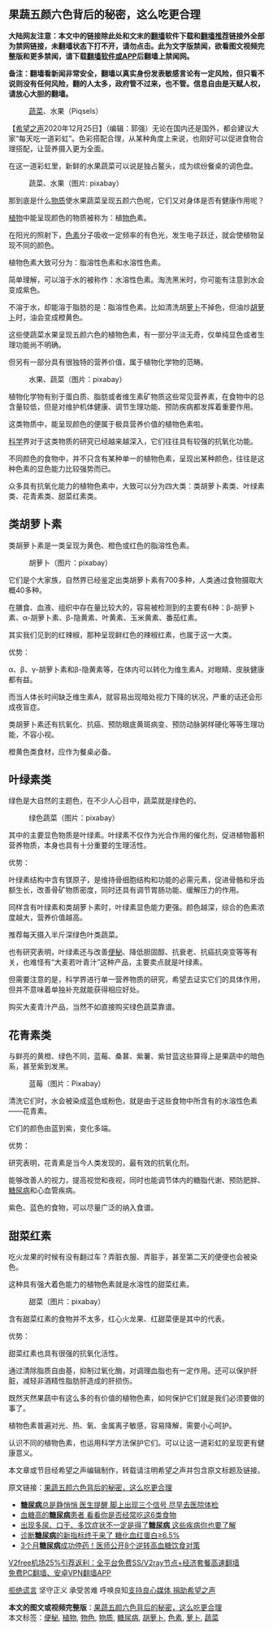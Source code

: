  <h2>果蔬五颜六色背后的秘密，这么吃更合理</h2> <p class="notice"><b>大陆网友注意：本文中的链接除此处和文末的<a href="https://github.com/bannedbook/fanqiang" >翻墙</a>软件下载和<a href="https://github.com/killgcd/justmysocks/blob/master/README.md">翻墙推荐</a>链接外全部为禁网链接，未翻墙状态下打不开，请勿点击。此为文字版禁闻，欲看图文视频完整版和更多禁闻，请下载<a href="https://github.com/bannedbook/fanqiang">翻墙软件或APP</a>后翻墙上禁闻网。</p><p>备注：翻墙看新闻非常安全，翻墙以真实身份发表敏感言论有一定风险，但只看不说则没有任何风险，翻的人太多，政府管不过来，也不管。信息自由是天赋人权，请放心大胆的翻墙。</b></p>  <div class="entry"> <figure><figcaption><a href="https://www.bannedbook.org/bnews/tag/%e8%94%ac%e8%8f%9c/" class="st_tag internal_tag" rel="tag" title="标签 蔬菜 下的日志">蔬菜</a>、水果（Piqsels）</figcaption></figure> <p>【<span class='wp_keywordlink_affiliate'><a href="https://www.soundofhope.org" title="希望之声" target="_blank">希望之声</a></span>2020年12月25日】（编辑：郭强）无论在国内还是国外，都会建议大家“每天吃一道彩虹”。色彩搭配合理，从某种角度上来说，也刚好可以促进食物合理搭配，让营养摄入更为全面。</p> <p>在这一道彩虹里，新鲜的水果蔬菜可以说是独占鳌头，成为缤纷餐桌的调色盘。</p> <figure><figcaption>蔬菜、水果（图片: pixabay）</figcaption></figure> <p>那到底是什么<a href="https://www.bannedbook.org/bnews/tag/%E7%89%A9%E8%B4%A8/" class="st_tag internal_tag" rel="tag" title="标签 物质 下的日志">物质</a>使水果蔬菜呈现五颜六色呢，它们又对身体是否有健康作用呢？</p> <p><a href="https://www.bannedbook.org/bnews/tag/%e6%a4%8d%e7%89%a9/" class="st_tag internal_tag" rel="tag" title="标签 植物 下的日志">植物</a>中能呈现颜色的物质被称为：植<a href="https://www.bannedbook.org/bnews/tag/%E7%89%A9%E8%89%B2/" class="st_tag internal_tag" rel="tag" title="标签 物色 下的日志">物色</a>素。</p> <p>在阳光的照射下，<a href="https://www.bannedbook.org/bnews/tag/%E8%89%B2%E7%B4%A0/" class="st_tag internal_tag" rel="tag" title="标签 色素 下的日志">色素</a>分子吸收一定频率的有色光，发生电子跃迁，就会使植物呈现不同的颜色。</p> <p>植物色素大致可分为：脂溶性色素和水溶性色素。</p> <p>简单理解，可以溶于水的被称作：水溶性色素。淘洗黑米时，你可能有注意到水会变成紫色。</p> <p>不溶于水，却能溶于脂肪的是：脂溶性色素。比如清洗胡<a href="https://www.bannedbook.org/bnews/tag/%e8%90%9d%e5%8d%9c/" class="st_tag internal_tag" rel="tag" title="标签 萝卜 下的日志">萝卜</a>不掉色，但油炒<a href="https://www.bannedbook.org/bnews/tag/%e8%83%a1%e8%90%9d%e5%8d%9c/" class="st_tag internal_tag" rel="tag" title="标签 胡萝卜 下的日志">胡萝卜</a>时，油会变成橙黄色。</p> <p>这些使蔬菜水果呈现五颜六色的植物色素，有一部分平淡无奇，仅单纯显色或者生理功能尚不明确。</p> <p>但另有一部分具有很独特的营养价值，属于植物化学物的范畴。</p> <figure><figcaption>水果、蔬菜（图片：pixabay）</figcaption></figure> <p>植物化学物有别于蛋白质、脂肪或者维生素矿物质这些常见营养素，在食物中的总含量较低，但是对维护机体健康、调节生理功能、预防疾病都发挥着重要作用。</p> <p>这类物质中，能呈现颜色的便属于极具营养价值的植物色素啦。</p> <p><span class='wp_keywordlink'><a href="https://www.bannedbook.org/forum11/topic309.html" title="禁片：“科学”的棍子" target="_blank">科学</a></span>界对于这类物质的研究已经越来越深入，它们往往具有较强的抗氧化功能。</p>  <p>不同颜色的食物中，并不只含有某种单一的植物色素，呈现出某种颜色，往往是这种色素的显色能力比较强势而已。</p> <p>众多具有抗氧化能力的植物色素中，大致可以分为四大类：类胡萝卜素类、叶绿素类、花青素类、甜菜红素类。</p> <h2>类胡萝卜素</h2> <p>类胡萝卜素是一类呈现为黄色、橙色或红色的脂溶性色素。</p> <figure><figcaption>胡萝卜（图片：pixabay）</figcaption></figure> <p>它们是个大家族，自然界已经鉴定出类胡萝卜素有700多种，人类通过食物摄取大概40多种。</p> <p>在膳食、血液、组织中存在量比较大的，容易被检测到的主要有6种：β-胡萝卜素、α-胡萝卜素、β-隐黄素、叶黄素、玉米黄素、番茄红素。</p> <p>其实我们见到的红辣椒，那种呈现鲜红色的辣椒红素，也属于这一大类。</p> <p>优势：</p> <p>α、β、γ-胡萝卜素和β-隐黄素等，在体内可以转化为维生素A，对眼睛、皮肤健康都有益。</p> <p>而当人体长时间缺乏维生素A，就容易出现暗处视力下降的状况，严重的话还会形成夜盲症。</p> <p>类胡萝卜素还有抗氧化、抗癌、预防眼底黄斑病变、预防动脉粥样硬化等等生理功能，不容小视。</p> <p>橙黄色类食材，应作为餐桌必备。</p> <h2>叶绿素类</h2> <p>绿色是大自然的主题色，在不少人心目中，蔬菜就是绿色的。</p> <figure><figcaption>绿色蔬菜（图片：pixabay）</figcaption></figure> <p>其中的主要显色物质是叶绿素。叶绿素不仅作为光合作用的催化剂，促进植物蓄积营养物质，本身也具有十分重要的生理活性。</p>  <p>优势：</p> <p>叶绿素结构中含有镁原子，是维持骨细胞结构和功能的必需元素，促进骨骼和牙齿额生长，改善骨矿物质密度，同时还具有调节胃肠功能、缓解压力的作用。</p> <p>同样含有叶绿素和类胡萝卜素时，叶绿素显色能力更强。颜色越深，综合的色素浓度越大，营养价值越高。</p> <p>推荐每天摄入半斤深绿色叶类蔬菜。</p> <p>也有研究表明，叶绿素还与改善<a href="https://www.bannedbook.org/bnews/tag/%e4%be%bf%e7%a7%98/" class="st_tag internal_tag" rel="tag" title="标签 便秘 下的日志">便秘</a>、降低胆固醇、抗衰老、抗癌抗突变等等有关，也难怪有“大麦若叶青汁”这种产品，主要卖点就是叶绿素。</p> <p>但需要注意的是，科学界进行单一营养物质的研究，希望去证实它们的具体作用，但并不意味着单独补充就能获得相应好处。</p> <p>购买大麦青汁产品，当然不如直接购买绿色蔬菜靠谱。</p> <h2>花青素类</h2> <p>与鲜亮的黄橙、绿色不同，蓝莓、桑葚、紫薯、紫甘蓝这些算得上是果蔬中的暗色系，甚至紫到发黑。</p> <figure><figcaption>蓝莓（图片：Pixabay）</figcaption></figure> <p>清洗它们时，水会被染成蓝色或粉色，就是由于这些食物中所含有的水溶性色素——花青素。</p> <p>它们的颜色由蓝到紫，变化多端。</p> <p>优势：</p> <p>研究表明，花青素是当今人类发现的，最有效的抗氧化剂。</p> <p>能够改善人的视力，提高视觉和夜视，同时也能调节体内的糖脂代谢、预防肥胖、<a href="https://www.bannedbook.org/bnews/tag/%e7%b3%96%e5%b0%bf%e7%97%85/" class="st_tag internal_tag" rel="tag" title="标签 糖尿病 下的日志">糖尿病</a>和心血管疾病。</p>  <p>紫色、蓝色的食物，可以尽量广泛的纳入食谱。</p> <h2>甜菜红素</h2> <p>吃火龙果的时候有没有翻过车？弄脏衣服、弄脏手，甚至第二天的便便也会被染色。</p> <p>这种具有强大着色能力的植物色素就是水溶性的甜菜红素。</p> <figure><figcaption>甜菜（图片：pixabay）</figcaption></figure> <p>含有甜菜红素的食物并不太多，红心火龙果、红甜菜便是其中的代表。</p> <p>优势：</p> <p>甜菜红素也具有很强的抗氧化活性。</p> <p>通过清除脂质自由基，抑制过氧化酶，对调理血脂也有一定作用。还可以保护肝脏，减轻非酒精性脂肪肝造成的肝损伤。</p> <p>既然天然果蔬中有这么多的有价值的植物色素，如何保护它们就是我们必须要做的事了。</p> <p>植物色素普遍对光、热、氧、金属离子敏感，容易降解，需要小心呵护。</p> <p>认识不同的植物色素，也运用科学方法保护它们。可以让这一道彩虹的呈现更有健康意义。</p> <p>本文章或节目经希望之声编辑制作，转载请注明希望之声并包含原文标题及链接。</p> <p>原文链接：<a class="src_link"  href="https://www.soundofhope.org/post/445024" target="_blank">果蔬五颜六色背后的秘密，这么吃更合理</a></p> <ul class='op-related-articles' title='相关阅读'> <li><a href='https://www.bannedbook.org/bnews/health/20201224/1453928.html' target='_blank'><b>糖尿病</b>总是静悄悄 医生提醒 脚上出现三个信号 尽早去医院体检</a></li> <li><a href='https://www.bannedbook.org/bnews/health/20201224/1453923.html' target='_blank'>血糖高的<b>糖尿病</b>患者 看看你是否经常吃这6类食物</a></li> <li><a href='https://www.bannedbook.org/bnews/health/20201223/1453269.html' target='_blank'>出现多尿、口干、多饮症状不一定是得了<b>糖尿病</b> 这些疾病你也要了解</a></li> <li><a href='https://www.bannedbook.org/bnews/health/20201222/1452609.html' target='_blank'>诊断<b>糖尿病</b>的新指标终于来了 糖化血红蛋白≥6.5%</a></li> <li><a href='https://www.bannedbook.org/bnews/lifebaike/20201221/1452036.html' target='_blank'>3个月<b>糖尿病</b>成功停药！医师公开8个逆转高血糖饮食对策</a></li> </ul> <p class="texttj"> <a href="https://www.bannedbook.org/forum23/topic22702.html" target="_blank">V2free机场25%引荐返利：全平台免费SS/V2ray节点+经济套餐高速翻墙</a><br/> <a href="https://github.com/bannedbook/fanqiang/wiki/%E7%A6%81%E9%97%BB%E7%BD%91%E5%AE%89%E5%8D%93%E7%BF%BB%E5%A2%99%E6%96%B0%E9%97%BBAPP" target="_blank">免费PC翻墙、安卓VPN翻墙APP</a></p><p><span class='wp_keywordlink'><a href="https://www.bannedbook.org/forum2/topic1584.html" title="《拒绝谎言》" target="_blank">拒绝谎言</a></span> 坚守正义 承受苦难 呼唤良知<a href="/page/donate">支持良心媒体 捐助希望之声</a></p> <a name='sharetosocial'></a>       <div><b>本文的图文或视频完整版</b>：<a href='https://www.bannedbook.org/bnews/comments/20201225/1454801.html'>果蔬五颜六色背后的秘密，这么吃更合理</a></div>  </div><!--END ENTRY--> <div class="postfooter"> <div>本文标签：<a href="https://www.bannedbook.org/bnews/tag/%e4%be%bf%e7%a7%98/" rel="tag">便秘</a>, <a href="https://www.bannedbook.org/bnews/tag/%e6%a4%8d%e7%89%a9/" rel="tag">植物</a>, <a href="https://www.bannedbook.org/bnews/tag/%E7%89%A9%E8%89%B2/" rel="tag">物色</a>, <a href="https://www.bannedbook.org/bnews/tag/%E7%89%A9%E8%B4%A8/" rel="tag">物质</a>, <a href="https://www.bannedbook.org/bnews/tag/%e7%b3%96%e5%b0%bf%e7%97%85/" rel="tag">糖尿病</a>, <a href="https://www.bannedbook.org/bnews/tag/%e8%83%a1%e8%90%9d%e5%8d%9c/" rel="tag">胡萝卜</a>, <a href="https://www.bannedbook.org/bnews/tag/%E8%89%B2%E7%B4%A0/" rel="tag">色素</a>, <a href="https://www.bannedbook.org/bnews/tag/%e8%90%9d%e5%8d%9c/" rel="tag">萝卜</a>, <a href="https://www.bannedbook.org/bnews/tag/%e8%94%ac%e8%8f%9c/" rel="tag">蔬菜</a></div>  </div><!--END POSTFOOTER--> 